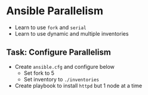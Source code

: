# Ansible Parallelism

- Learn to use `fork` and `serial`
- Learn to use dynamic and multiple inventories

## Task: Configure Parallelism

- Create `ansible.cfg` and configure below
  - Set fork to 5
  - Set inventory to `./inventories`
- Create playbook to install `httpd` but 1 node at a time
